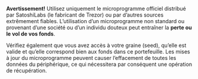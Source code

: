 **Avertissement!** Utilisez uniquement le microprogramme officiel distribué par SatoshiLabs (le fabricant
de Trezor) ou par d’autres sources extrêmement fiables. L’utilisation d’un microprogramme non standard
ou provenant d’une société ou d’un individu douteux peut entraîner la **perte
ou le vol de vos fonds**.

Vérifiez également que vous avez accès à votre graine (seed), qu’elle est valide et qu’elle
correspond bien aux fonds dans ce portefeuille. Les mises à jour du microprogramme
peuvent causer l’effacement de toutes les données du périphérique,
ce qui nécessitera par conséquent une opération de récupération.
